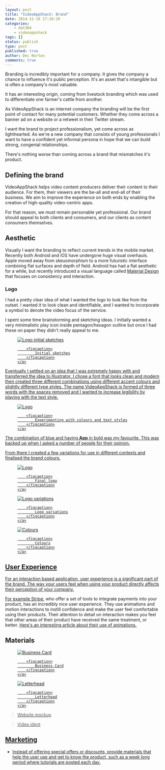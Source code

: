 ```yaml
---
layout: post
title: "VideoAppShack: Brand"
date: 2014-12-16 17:26:29
categories:
    - dat304
    - videoappshack
tags: []
status: publish
type: post
published: true
author: Dec Norton
comments: true
---
```


Branding is incredibly important for a company. It gives the company a chance to influence it's public perception. It's an asset that's intangible but is often a company's most valuable.

It has an interesting origin, coming from livestock branding which was used to differentiate one farmer's cattle from another.

<!--more-->

As VideoAppShack is an internet company the branding will be the first point of contact for many potential customers. Whether they come across a banner ad on a website or a retweet in their Twitter stream.

I want the brand to project professionalism, yet come across as lighthearted. As we're a new company that consists of young professionals I want to have a confident yet informal persona in hope that we can build strong, congenial relationships.

There's nothing worse than coming across a brand that mismatches it's product.

## Defining the brand

VideoAppShack helps video content producers deliver their content to their audience. For them, their viewers are the be-all and end-all of their business. We aim to improve the experience on both ends by enabling the creation of high-quality video-centric apps.

For that reason, we must remain personable yet professional. Our brand should appeal to both clients and consumers, and our clients as content consumers themselves.

## Aesthetic

Visually I want the branding to reflect current trends in the mobile market. Recently both Android and iOS have undergone huge visual overhauls. Apple moved away from skeuomorphism to a more futuristic interface combining flat surfaces and depth of field. Android has had a flat aesthetic for a while, but recently introduced a visual language called [Material Design](http://www.google.com/design/spec/material-design/introduction.html) that focuses on consistency and interaction.

### Logo

I had a pretty clear idea of what I wanted the logo to look like from the outset. I wanted it to look clean and identifiable, and I wanted to incorporate a symbol to denote the video focus of the service.

I spent some time brainstorming and sketching ideas. I initially wanted a very minimalistic play icon inside pentagon/hexagon outline but once I had these on paper they didn't really appeal to me.

<figure>
    <a href="/assets/venture-culture/videoappshack_initial_sketches.jpg" target="_blank">
        <img src="/assets/venture-culture/videoappshack_initial_sketches.jpg" alt="Logo initial sketches">

        <figcaption>
            Initial sketches
        </figcaption>
    </a>

</figure>

Eventually I settled on an idea that I was extremely happy with and transferred the idea to Illustrator. I chose a font that looks clean and modern then created three different combinations using different accent colours and slightly different type styles. The name VideoAppShack is formed of three words with the spaces removed and I wanted to increase legibility by playing with the text style.

<figure>
    <a href="/assets/venture-culture/videoappshack_logo_initial.png" target="_blank">
        <img src="/assets/venture-culture/videoappshack_logo_initial.png" alt="Logo">

        <figcaption>
            Experimenting with colours and text styles
        </figcaption>
    </a>

</figure>

The combination of blue and having **App** in bold was my favourite. This was backed up when I asked a number of people for their opinion.

From there I created a few variations for use in different contexts and finalised the brand colours.

<figure>
    <a href="/assets/venture-culture/videoappshack_logo.png" target="_blank">
        <img src="/assets/venture-culture/videoappshack_logo.png" alt="Logo">

        <figcaption>
            Final logo
        </figcaption>
    </a>

</figure>

<figure>
    <a href="/assets/venture-culture/videoappshack_logo_variations.png" target="_blank">
        <img src="/assets/venture-culture/videoappshack_logo_variations.png" alt="Logo variations">

        <figcaption>
            Logo variations
        </figcaption>
    </a>

</figure>

<figure>
    <a href="/assets/venture-culture/videoappshack_colours.png" target="_blank">
        <img src="/assets/venture-culture/videoappshack_colours.png" alt="Colours">

        <figcaption>
            Colours
        </figcaption>
    </a>

</figure>

## User Experience

For an interaction based application, user experience is a significant part of the brand. The way your users feel when using your product directly affects their perception of your company.

For example [Stripe](https://stripe.com), who offer a set of tools to integrate payments into your product, has an incredibly nice user experience. They use animations and motion interactions to instill confidence and make the user feel comfortable using their products. Their attention to detail on interaction makes you feel that other areas of their product have received the same treatment, or better. [Here's an interesting article about their use of animations.](https://medium.com/@michaelvillar/improve-the-payment-experience-with-animations-3d1b0a9b810e)

## Materials

<figure>
    <a href="/assets/venture-culture/videoappshack_business_card.png" target="_blank">
        <img src="/assets/venture-culture/videoappshack_business_card.png" alt="Business Card" style="max-width: 80%">

        <figcaption>
            Business Card
        </figcaption>
    </a>

</figure>

<figure>
    <a href="/assets/venture-culture/videoappshack_letterhead.jpg" target="_blank">
        <img src="/assets/venture-culture/videoappshack_letterhead.jpg" alt="Letterhead">

        <figcaption>
            Letterhead
        </figcaption>
    </a>

</figure>

> Website mockup

> Video ident

## Marketing

-   Instead of offering special offers or discounts, provide materials that help the user use and get to know the product, such as a week long period where tutorials are posted each day.
